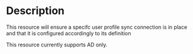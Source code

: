 # Description

This resource will ensure a specifc user profile sync connection is in place
and that it is configured accordingly to its definition

This resource currently supports AD only.
